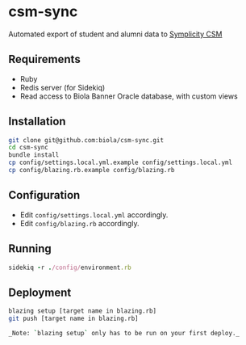 # csm-sync
Automated export of student and alumni data to [Symplicity CSM](http://www.symplicity.com/products/csm.html)

Requirements
------------
- Ruby
- Redis server (for Sidekiq)
- Read access to Biola Banner Oracle database, with custom views

Installation
------------
```bash
git clone git@github.com:biola/csm-sync.git
cd csm-sync
bundle install
cp config/settings.local.yml.example config/settings.local.yml
cp config/blazing.rb.example config/blazing.rb
```

Configuration
-------------
- Edit `config/settings.local.yml` accordingly.
- Edit `config/blazing.rb` accordingly.

Running
-------

```ruby
sidekiq -r ./config/environment.rb
```

Deployment
----------
```bash
blazing setup [target name in blazing.rb]
git push [target name in blazing.rb]

_Note: `blazing setup` only has to be run on your first deploy._
